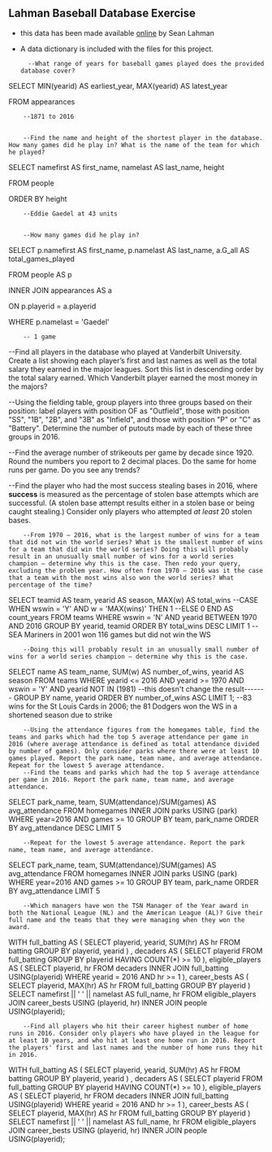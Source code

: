 ﻿## Lahman Baseball Database Exercise
- this data has been made available [online](http://www.seanlahman.com/baseball-archive/statistics/) by Sean Lahman
- A data dictionary is included with the files for this project.

		--What range of years for baseball games played does the provided database cover? 
SELECT MIN(yearid) AS earliest_year, MAX(yearid) AS latest_year

FROM appearances
		
		--1871 to 2016

		
  		--Find the name and height of the shortest player in the database. How many games did he play in? What is the name of the team for which he played?
SELECT namefirst AS first_name, namelast AS last_name, height

FROM people

ORDER BY height 
		
		--Eddie Gaedel at 43 units  

		
  		--How many games did he play in?
SELECT p.namefirst AS first_name, p.namelast AS last_name, a.G_all AS total_games_played

FROM people AS p

INNER JOIN appearances AS a

ON p.playerid = a.playerid

WHERE p.namelast = 'Gaedel'
		
  		-- 1 game

--Find all players in the database who played at Vanderbilt University. Create a list showing each player’s first and last names as well as the total salary they earned in the major leagues. Sort this list in descending order by the total salary earned. Which Vanderbilt player earned the most money in the majors?
	
--Using the fielding table, group players into three groups based on their position: label players with position OF as "Outfield", those with position "SS", "1B", "2B", and "3B" as "Infield", and those with position "P" or "C" as "Battery". Determine the number of putouts made by each of these three groups in 2016.


--Find the average number of strikeouts per game by decade since 1920. Round the numbers you report to 2 decimal places. Do the same for home runs per game. Do you see any trends?
   

--Find the player who had the most success stealing bases in 2016, where __success__ is measured as the percentage of stolen base attempts which are successful. (A stolen base attempt results either in a stolen base or being caught stealing.) Consider only players who attempted _at least_ 20 stolen bases.
	

		--From 1970 – 2016, what is the largest number of wins for a team that did not win the world series? What is the smallest number of wins for a team that did win the world series? Doing this will probably result in an unusually small number of wins for a world series champion – determine why this is the case. Then redo your query, excluding the problem year. How often from 1970 – 2016 was it the case that a team with the most wins also won the world series? What percentage of the time?
SELECT teamid AS team, yearid AS season, MAX(w) AS total_wins
	--CASE WHEN wswin = 'Y' AND w = 'MAX(wins)' THEN 1
	--ELSE 0 END AS count_years
	FROM teams
	WHERE wswin = 'N'
	AND yearid BETWEEN 1970 AND 2016
	GROUP BY yearid, teamid
	ORDER BY total_wins DESC
	LIMIT 1
		--SEA Mariners in 2001 won 116 games but did not win the WS

		--Doing this will probably result in an unusually small number of wins for a world series champion – determine why this is the case.
SELECT name AS team_name, SUM(w) AS number_of_wins, yearid AS season
FROM teams
WHERE yearid <= 2016
	AND yearid >= 1970
	AND wswin = 'Y'
	AND yearid NOT IN (1981) --this doesn't change the result-------
GROUP BY name, yearid
ORDER BY number_of_wins ASC
LIMIT 1;
		--83 wins for the St Louis Cards in 2006; the 81 Dodgers won the WS in a shortened season due to strike

		--Using the attendance figures from the homegames table, find the teams and parks which had the top 5 average attendance per game in 2016 (where average attendance is defined as total attendance divided by number of games). Only consider parks where there were at least 10 games played. Report the park name, team name, and average attendance. Repeat for the lowest 5 average attendance.
		--Find the teams and parks which had the top 5 average attendance per game in 2016. Report the park name, team name, and average attendance.
SELECT park_name, team, SUM(attendance)/SUM(games) AS avg_attendance 
FROM homegames
INNER JOIN parks
USING (park)
WHERE year=2016
AND games >= 10
GROUP BY team, park_name
ORDER BY avg_attendance DESC
LIMIT 5 

		--Repeat for the lowest 5 average attendance. Report the park name, team name, and average attendance.
SELECT park_name, team, SUM(attendance)/SUM(games) AS avg_attendance 
FROM homegames
INNER JOIN parks
USING (park)
WHERE year=2016
AND games >= 10
GROUP BY team, park_name
ORDER BY avg_attendance
LIMIT 5

		--Which managers have won the TSN Manager of the Year award in both the National League (NL) and the American League (AL)? Give their full name and the teams that they were managing when they won the award.

WITH full_batting AS (
	SELECT
		playerid,
		yearid,
		SUM(hr) AS hr
	FROM batting
	GROUP BY playerid, yearid
)
,
decaders AS (
	SELECT
		playerid
	FROM full_batting
	GROUP BY playerid
	HAVING COUNT(*) >= 10
),
eligible_players AS (
	SELECT
		playerid,
		hr
	FROM decaders
	INNER JOIN full_batting
	USING(playerid)
	WHERE yearid = 2016 AND hr >= 1
),
career_bests AS (
	SELECT
		playerid,
		MAX(hr) AS hr
	FROM full_batting
	GROUP BY playerid
)
SELECT
	namefirst || ' ' || namelast AS full_name,
	hr
FROM eligible_players
JOIN career_bests
USING (playerid, hr)
INNER JOIN people
USING(playerid);

		--Find all players who hit their career highest number of home runs in 2016. Consider only players who have played in the league for at least 10 years, and who hit at least one home run in 2016. Report the players' first and last names and the number of home runs they hit in 2016.

WITH full_batting AS (
	SELECT
		playerid,
		yearid,
		SUM(hr) AS hr
	FROM batting
	GROUP BY playerid, yearid
)
,
decaders AS (
	SELECT
		playerid
	FROM full_batting
	GROUP BY playerid
	HAVING COUNT(*) >= 10
),
eligible_players AS (
	SELECT
		playerid,
		hr
	FROM decaders
	INNER JOIN full_batting
	USING(playerid)
	WHERE yearid = 2016 AND hr >= 1
),
career_bests AS (
	SELECT
		playerid,
		MAX(hr) AS hr
	FROM full_batting
	GROUP BY playerid
)
SELECT
	namefirst || ' ' || namelast AS full_name,
	hr
FROM eligible_players
JOIN career_bests
USING (playerid, hr)
INNER JOIN people
USING(playerid);
